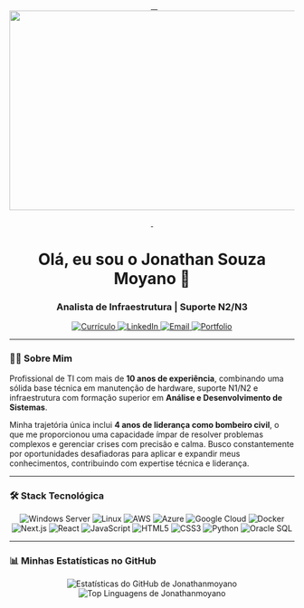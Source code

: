 <div align="center">

  <a href="https://www.jonathanmoyano.com.br" target="_blank">
    <img width="1053" height="353" alt="banner2" src="https://github.com/user-attachments/assets/d9de5458-5fff-4c81-804d-97dec0002a45" />

  </a>
</div>

<h1 align="center">Olá, eu sou o Jonathan Souza Moyano 👋</h1>
<h3 align="center">Analista de Infraestrutura | Suporte N2/N3 </h3>

<p align="center">


<a href="https://curriculo-three-iota.vercel.app/" target="_blank">
  <img src="https://img.shields.io/badge/Currículo-239120?style=for-the-badge&logo=read-the-docs&logoColor=white" alt="Currículo"/>
</a>
  <a href="https://www.linkedin.com/in/jonathansouzamoyano/" target="_blank">
    <img src="https://img.shields.io/badge/LinkedIn-0077B5?style=for-the-badge&logo=linkedin&logoColor=white" alt="LinkedIn"/>
  </a>
  <a href="mailto:jonathan.moyano@outlook.com.br">
    <img src="https://img.shields.io/badge/Email-0078D4?style=for-the-badge&logo=microsoft-outlook&logoColor=white" alt="Email"/>
  </a>
  <a href="https://www.jonathanmoyano.com.br/" target="_blank">
    <img src="https://img.shields.io/badge/Portfólio-06B6D4?style=for-the-badge&logo=vercel&logoColor=white" alt="Portfolio"/>
  </a>
</p>

---

### 👨‍💻 Sobre Mim

Profissional de TI com mais de **10 anos de experiência**, combinando uma sólida base técnica em manutenção de hardware, suporte N1/N2 e infraestrutura com formação superior em **Análise e Desenvolvimento de Sistemas**.

Minha trajetória única inclui **4 anos de liderança como bombeiro civil**, o que me proporcionou uma capacidade ímpar de resolver problemas complexos e gerenciar crises com precisão e calma. Busco constantemente por oportunidades desafiadoras para aplicar e expandir meus conhecimentos, contribuindo com expertise técnica e liderança.

---

### 🛠️ Stack Tecnológica

<p align="center">
  <img src="https://img.shields.io/badge/Windows_Server-0078D6?style=for-the-badge&logo=windows-server&logoColor=white" alt="Windows Server"/>
  <img src="https://img.shields.io/badge/Linux-FCC624?style=for-the-badge&logo=linux&logoColor=black" alt="Linux"/>
  <img src="https://img.shields.io/badge/Amazon_AWS-232F3E?style=for-the-badge&logo=amazon-aws&logoColor=white" alt="AWS"/>
  <img src="https://img.shields.io/badge/Microsoft_Azure-0089D6?style=for-the-badge&logo=microsoft-azure&logoColor=white" alt="Azure"/>
  <img src="https://img.shields.io/badge/Google_Cloud-4285F4?style=for-the-badge&logo=google-cloud&logoColor=white" alt="Google Cloud"/>
  <img src="https://img.shields.io/badge/Docker-2496ED?style=for-the-badge&logo=docker&logoColor=white" alt="Docker"/>
  <img src="https://img.shields.io/badge/Next.js-000000?style=for-the-badge&logo=nextdotjs&logoColor=white" alt="Next.js"/>
  <img src="https://img.shields.io/badge/React-20232A?style=for-the-badge&logo=react&logoColor=61DAFB" alt="React"/>
  <img src="https://img.shields.io/badge/JavaScript-F7DF1E?style=for-the-badge&logo=javascript&logoColor=black" alt="JavaScript"/>
  <img src="https://img.shields.io/badge/HTML5-E34F26?style=for-the-badge&logo=html5&logoColor=white" alt="HTML5"/>
  <img src="https://img.shields.io/badge/CSS3-1572B6?style=for-the-badge&logo=css3&logoColor=white" alt="CSS3"/>
  <img src="https://img.shields.io/badge/Python-3776AB?style=for-the-badge&logo=python&logoColor=white" alt="Python"/>
  <img src="https://img.shields.io/badge/Oracle-F80000?style=for-the-badge&logo=oracle&logoColor=white" alt="Oracle SQL"/>
</p>

---

### 📊 Minhas Estatísticas no GitHub

<p align="center">
  <img 
    src="https://github-readme-stats.vercel.app/api?username=jonathanmoyano&show_icons=true&theme=tokyonight&include_all_commits=true&count_private=true" 
    alt="Estatísticas do GitHub de Jonathanmoyano"
  />
  <img 
    src="https://github-readme-stats.vercel.app/api/top-langs/?username=jonathanmoyano&layout=compact&langs_count=7&theme=tokyonight" 
    alt="Top Linguagens de Jonathanmoyano"
  />
</p>
